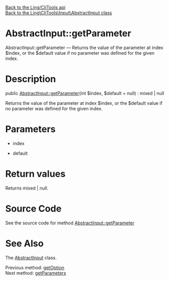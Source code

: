 [Back to the Ling/CliTools api](https://github.com/lingtalfi/CliTools/blob/master/doc/api/Ling/CliTools.md)<br>
[Back to the Ling\CliTools\Input\AbstractInput class](https://github.com/lingtalfi/CliTools/blob/master/doc/api/Ling/CliTools/Input/AbstractInput.md)


AbstractInput::getParameter
================



AbstractInput::getParameter — Returns the value of the parameter at index $index, or the $default value if no parameter was defined for the given index.




Description
================


public [AbstractInput::getParameter](https://github.com/lingtalfi/CliTools/blob/master/doc/api/Ling/CliTools/Input/AbstractInput/getParameter.md)(int $index, $default = null) : mixed | null




Returns the value of the parameter at index $index, or the $default value if no parameter was defined for the given index.




Parameters
================


- index

    

- default

    


Return values
================

Returns mixed | null.








Source Code
===========
See the source code for method [AbstractInput::getParameter](https://github.com/lingtalfi/CliTools/blob/master/Input/AbstractInput.php#L84-L90)


See Also
================

The [AbstractInput](https://github.com/lingtalfi/CliTools/blob/master/doc/api/Ling/CliTools/Input/AbstractInput.md) class.

Previous method: [getOption](https://github.com/lingtalfi/CliTools/blob/master/doc/api/Ling/CliTools/Input/AbstractInput/getOption.md)<br>Next method: [getParameters](https://github.com/lingtalfi/CliTools/blob/master/doc/api/Ling/CliTools/Input/AbstractInput/getParameters.md)<br>

